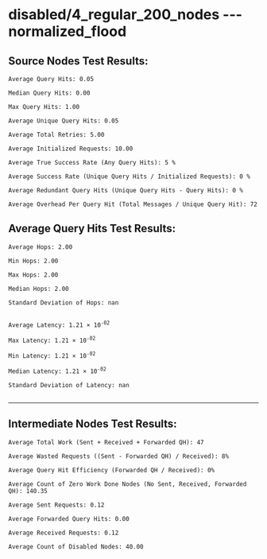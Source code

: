 # disabled/4_regular_200_nodes --- normalized_flood
## Source Nodes Test Results:
	Average Query Hits: 0.05

	Median Query Hits: 0.00

	Max Query Hits: 1.00

	Average Unique Query Hits: 0.05

	Average Total Retries: 5.00

	Average Initialized Requests: 10.00

	Average True Success Rate (Any Query Hits): 5 %

	Average Success Rate (Unique Query Hits / Initialized Requests): 0 %

	Average Redundant Query Hits (Unique Query Hits - Query Hits): 0 %

	Average Overhead Per Query Hit (Total Messages / Unique Query Hit): 72



## Average Query Hits Test Results:
<pre><code>Average Hops: 2.00

Min Hops: 2.00

Max Hops: 2.00

Median Hops: 2.00

Standard Deviation of Hops: nan


Average Latency: 1.21 × 10<sup>-02</sup>

Max Latency: 1.21 × 10<sup>-02</sup>

Min Latency: 1.21 × 10<sup>-02</sup>

Median Latency: 1.21 × 10<sup>-02</sup>

Standard Deviation of Latency: nan</sup>

</code></pre>

---------------------------------------------
## Intermediate Nodes Test Results:

	Average Total Work (Sent + Received + Forwarded QH): 47

	Average Wasted Requests ((Sent - Forwarded QH) / Received): 8%

	Average Query Hit Efficiency (Forwarded QH / Received): 0%

	Average Count of Zero Work Done Nodes (No Sent, Received, Forwarded QH): 140.35

	Average Sent Requests: 0.12

	Average Forwarded Query Hits: 0.00

	Average Received Requests: 0.12

	Average Count of Disabled Nodes: 40.00

